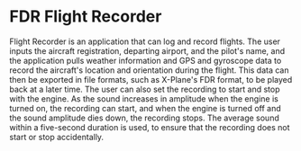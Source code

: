 # FDR Flight Recorder #

Flight Recorder is an application that can log and record flights. The user inputs the aircraft registration, departing airport, and the pilot's name, and the application pulls weather information and GPS and gyroscope data to record the aircraft's location and orientation during the flight. This data can then be exported in file formats, such as X-Plane's FDR format, to be played back at a later time. The user can also set the recording to start and stop with the engine. As the sound increases in amplitude when the engine is turned on, the recording can start, and when the engine is turned off and the sound amplitude dies down, the recording stops. The average sound within a five-second duration is used, to ensure that the recording does not start or stop accidentally.
